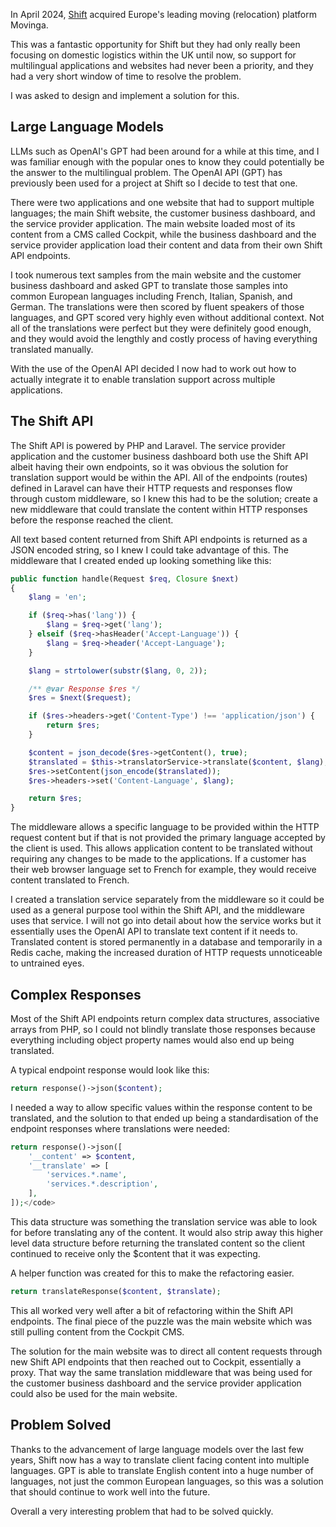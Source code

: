 In April 2024, [Shift](https://www.linkedin.com/posts/shiftonline_logistics-tech-firm-shift-buys-movinga-as-activity-7053638021014827008-Zgv5/) acquired Europe's leading moving (relocation) platform Movinga.

This was a fantastic opportunity for Shift but they had only really been focusing on domestic logistics within the UK until now, so support for multilingual applications and websites had never been a priority, and they had a very short window of time to resolve the problem.

I was asked to design and implement a solution for this.

## Large Language Models

LLMs such as OpenAI's GPT had been around for a while at this time, and I was familiar enough with the popular ones to know they could potentially be the answer to the multilingual problem. The OpenAI API (GPT) has previously been used for a project at Shift so I decide to test that one.

There were two applications and one website that had to support multiple languages; the main Shift website, the customer business dashboard, and the service provider application. The main website loaded most of its content from a CMS called Cockpit, while the business dashboard and the service provider application load their content and data from their own Shift API endpoints.

I took numerous text samples from the main website and the customer business dashboard and asked GPT to translate those samples into common European languages including French, Italian, Spanish, and German. The translations were then scored by fluent speakers of those languages, and GPT scored very highly even without additional context. Not all of the translations were perfect but they were definitely good enough, and they would avoid the lengthly and costly process of having everything translated manually.

With the use of the OpenAI API decided I now had to work out how to actually integrate it to enable translation support across multiple applications.

## The Shift API

The Shift API is powered by PHP and Laravel. The service provider application and the customer business dashboard both use the Shift API albeit having their own endpoints, so it was obvious the solution for translation support would be within the API. All of the endpoints (routes) defined in Laravel can have their HTTP requests and responses flow through custom middleware, so I knew this had to be the solution; create a new middleware that could translate the content within HTTP responses before the response reached the client.

All text based content returned from Shift API endpoints is returned as a JSON encoded string, so I knew I could take advantage of this. The middleware that I created ended up looking something like this:

```php example.php
public function handle(Request $req, Closure $next)
{
    $lang = 'en';

    if ($req->has('lang')) {
        $lang = $req->get('lang');
    } elseif ($req->hasHeader('Accept-Language')) {
        $lang = $req->header('Accept-Language');
    }

    $lang = strtolower(substr($lang, 0, 2));

    /** @var Response $res */
    $res = $next($request);

    if ($res->headers->get('Content-Type') !== 'application/json') {
        return $res;
    }

    $content = json_decode($res->getContent(), true);
    $translated = $this->translatorService->translate($content, $lang);
    $res->setContent(json_encode($translated));
    $res->headers->set('Content-Language', $lang);

    return $res;
}
```

The middleware allows a specific language to be provided within the HTTP request content but if that is not provided the primary language accepted by the client is used. This allows application content to be translated without requiring any changes to be made to the applications. If a customer has their web browser language set to French for example, they would receive content translated to French.

I created a translation service separately from the middleware so it could be used as a general purpose tool within the Shift API, and the middleware uses that service. I will not go into detail about how the service works but it essentially uses the OpenAI API to translate text content if it needs to. Translated content is stored permanently in a database and temporarily in a Redis cache, making the increased duration of HTTP requests unnoticeable to untrained eyes.

## Complex Responses

Most of the Shift API endpoints return complex data structures, associative arrays from PHP, so I could not blindly translate those responses because everything including object property names would also end up being translated.

A typical endpoint response would look like this:

```php
return response()->json($content);
```

<p>I needed a way to allow specific values within the response content to be translated, and the solution to that ended up being a standardisation of the endpoint responses where translations were needed:</p>

```php
return response()->json([
    '__content' => $content,
    '__translate' => [
        'services.*.name',
        'services.*.description',
    ],
]);</code>
```

This data structure was something the translation service was able to look for before translating any of the content. It would also strip away this higher level data structure before returning the translated content so the client continued to receive only the $content that it was expecting.

A helper function was created for this to make the refactoring easier.

```php
return translateResponse($content, $translate);
```

This all worked very well after a bit of refactoring within the Shift API endpoints. The final piece of the puzzle was the main website which was still pulling content from the Cockpit CMS.

The solution for the main website was to direct all content requests through new Shift API endpoints that then reached out to Cockpit, essentially a proxy. That way the same translation middleware that was being used for the customer business dashboard and the service provider application could also be used for the main website.

## Problem Solved

Thanks to the advancement of large language models over the last few years, Shift now has a way to translate client facing content into multiple languages. GPT is able to translate English content into a huge number of languages, not just the common European languages, so this was a solution that should continue to work well into the future.

Overall a very interesting problem that had to be solved quickly.
